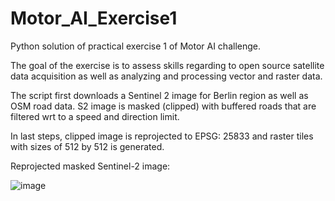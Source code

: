 # Motor_AI_Exercise1

Python solution of practical exercise 1 of Motor AI challenge. 

The goal of the exercise is to assess skills regarding to open source satellite data acquisition as well as analyzing and processing vector and raster data.

The script first downloads a Sentinel 2 image for Berlin region as well as OSM road data. S2 image is masked (clipped) with buffered roads that are filtered wrt to a speed and direction limit. 

In last steps, clipped image is reprojected to EPSG: 25833 and raster tiles with sizes of 512 by 512 is generated.

Reprojected masked Sentinel-2 image:

![image](https://github.com/user-attachments/assets/8db300ec-9b53-433b-a114-8ce2fbe31ec7)

